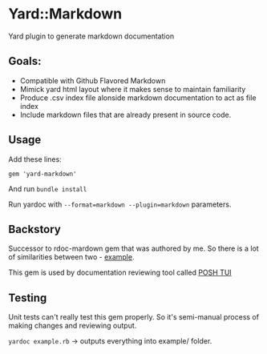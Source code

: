 # Yard::Markdown

Yard plugin to generate markdown documentation

## Goals:
- Compatible with Github Flavored Markdown
- Mimick yard html layout where it makes sense to maintain familiarity
- Produce .csv index file alonside markdown documentation to act as file index
- Include markdown files that are already present in source code.

## Usage
Add these lines:
```
gem 'yard-markdown'
```
And run `bundle install`

Run yardoc with `--format=markdown --plugin=markdown` parameters.

## Backstory
Successor to rdoc-mardown gem that was authored by me. So there is a lot of similarities between two - [example](https://github.com/skatkov/rdoc-markdown/tree/main/example).

This gem is used by documentation reviewing tool called [POSH TUI](https://poshtui.com)

## Testing
Unit tests can't really test this gem properly. So it's semi-manual process of making changes and reviewing output.

  `yardoc example.rb` -> outputs everything into example/ folder.
